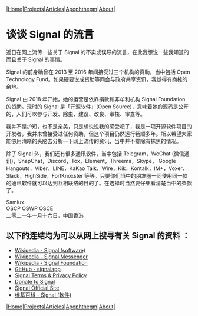 |[Home](/README.md)|[Projects](/projects.md)|[Articles](/articles.md)|[Apophthegm](/apophthegm.md)|[About](/about.md)|

# 谈谈 Signal 的流言

近日在网上流传一些关于 Signal 的不实或误导的流言，在此我想说一些我知道的而且关于 Signal 的事情。

Signal 的前身确曾在 2013 至 2016 年间接受过三个机构的资助，当中包括 Open Technology Fund。如果硬要说成资助等同会与政府共享资讯，我觉得有商榷的余地。

Signal 由 2018 年开始，她的运营是依靠捐款和非牟利机构 Signal Foundation 的资助。现时的 Signal 是「开源软件」(Open Source)，意味着她的源码是公开的，人们可以参与开发、除虫、建议、改良、审核、审查等。

我并不是护短，也不是亲美，只是想说说我的感受吧了，我是一项开源软件项目的开发者，我并未曾接受过任何资助，但这个项目仍然运行畅顺多年。所以希望大家能够用清晰的头脑去分析一下网上流传的资讯，当中并不排除有抺黑的情况。

除了 Signal 外，我们还有很多通讯软件，当中包括 Telegram，WeChat (微信通讯)，SnapChat，Discord，Tox，Element，Threema，Skype， Google Hangouts，Viber，LINE，KaKao Talk，Wire，Kik，Kontalk，IM+，Voxer，Slack，HighSide，FortKnoxster 等等。只要你们当中的朋友圈一同使用同一款的通讯软件就可以达到互相联络的目的了。在选择时当然要仔细看清楚当中的条款了。

Samiux  
OSCP  OSWP  OSCE  
二零二一年一月十六日，中国香港  

## 以下的连结均为可以从网上搜寻有关 Signal 的资料 ：

- [Wikipedia - Signal (software)](https://en.wikipedia.org/wiki/Signal_(software))  
- [Wikipedia - Signal Messenger](https://en.wikipedia.org/wiki/Signal_Messenger)  
- [Wikipedia - Signal Foundation](https://en.wikipedia.org/wiki/Signal_Foundation)  
- [GitHub - signalapp](https://github.com/signalapp)  
- [Signal Terms & Privacy Policy](https://www.signal.org/legal/)  
- [Donate to Signal](https://signal.org/donate/)  
- [Signal Official Site](https://www.signal.org/)  
- [维基百科 - Signal (軟件)](https://zh.wikipedia.org/wiki/Signal_(%E8%BB%9F%E4%BB%B6))  

|[Home](/README.md)|[Projects](/projects.md)|[Articles](/articles.md)|[Apophthegm](/apophthegm.md)|[About](/about.md)|

